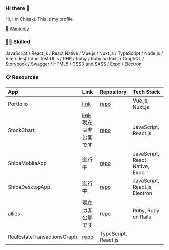 ### Hi there 👋

Hi, I'm Chisaki. This is my profile.

🌱 [Wantedly](https://www.wantedly.com/id/chisaki0606)

### 👩‍💻 Skilled

JavaScript / React.js / React Native / Vue.js / Nuxt.js / TypeScript / Node.js / Vite / Jest / Vue Test Utils / PHP / Ruby / Ruby on Rails / GraphQL / Storybook / Swagger / HTML5 / CSS3 and SASS / Expo / Electron

### 📋 Resources
|App|Link|Repository|Tech Stack|
|:--|:--|:--|:--|
|Portfolio|[link](https://www.chisaki-ibe.com/)|[repo](https://github.com/chisaki66/portfolio)|Vue.js, Nuxt.js|
|StockChart|~~[link]()~~ 現在は非公開です|[repo](https://github.com/chisaki66/stock-chart)|JavaScript, React.js|
|ShibaMobileApp|進行中|[repo](https://github.com/chisaki66/shiba-mobile-app)|JavaScript, React Native, Expo|
|ShibaDesktopApp|進行中|[repo](https://github.com/chisaki66/shiba-desktop-app)|JavaScript, React.js, Electron|
|allies|現在は非公開です|[repo](https://github.com/chisaki66/allies)|Ruby, Ruby on Rails|
|RealEstateTransactionsGraph|[repo](https://github.com/chisaki66/real-estate-transactions-graph)|TypeScript, React.js|
